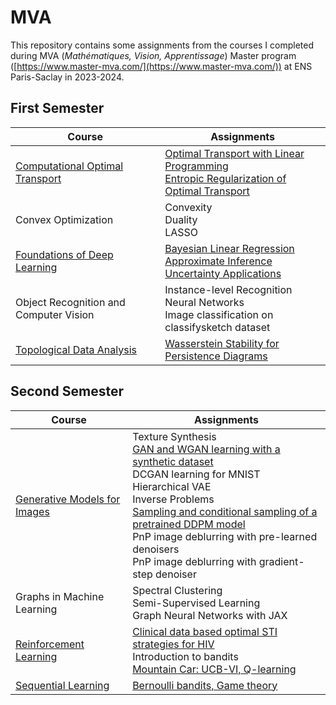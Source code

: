 # MVA

This repository contains some assignments from the courses I completed during MVA (*Mathématiques, Vision, Apprentissage*) Master program ([https://www.master-mva.com/](https://www.master-mva.com/)) at ENS Paris-Saclay in 2023-2024.

## First Semester

| Course  | Assignments |
| ------------- | ------------- |
| [Computational Optimal Transport](computational-optimal-transport/)  | [Optimal Transport with Linear Programming](computational-optimal-transport/optimaltransp_1_linprog.ipynb) <br> [Entropic Regularization of Optimal Transport](computational-optimal-transport/optimaltransp_5_entropic.ipynb) | 
| Convex Optimization  | Convexity <br> Duality <br> LASSO  | 
| [Foundations of Deep Learning](foundations-of-dl/) | [Bayesian Linear Regression](foundations-of-dl/1_Bayesian_Linear_Regression.ipynb) <br> [Approximate Inference](foundations-of-dl/2_Approximate_Inference.ipynb) <br> [Uncertainty Applications](foundations-of-dl/3_Uncertainty_Applications.ipynb) |
| Object Recognition and Computer Vision  | Instance-level Recognition <br> Neural Networks <br> Image classification on classifysketch dataset | 
| [Topological Data Analysis](topological-data-analysis) | [Wasserstein Stability for Persistence Diagrams](topological-data-analysis/presentation.pdf)  | 

## Second Semester

| Course  | Assignments |
| ------------- | ------------- | 
| [Generative Models for Images](generative-modeling/)  | Texture Synthesis <br> [GAN and WGAN learning with a synthetic dataset](generative-modeling/2_generative_adversarial_networks.ipynb) <br> DCGAN learning for MNIST <br> Hierarchical VAE <br> Inverse Problems <br> [Sampling and conditional sampling of a pretrained DDPM model](generative-modeling/6_diffusion_model_sampling.ipynb) <br> PnP image deblurring with pre-learned denoisers <br> PnP image deblurring with gradient-step denoiser | 
| Graphs in Machine Learning  | Spectral Clustering <br> Semi-Supervised Learning <br> Graph Neural Networks with JAX | 
| [Reinforcement Learning](reinforcement-learning)  | [Clinical data based optimal STI strategies for HIV](reinforcement-learning/clinical-data-based-optimal-sti-strategies-for-hiv) <br> Introduction to bandits <br> [Mountain Car: UCB-VI, Q-learning](reinforcement-learning/mountain-car) | 
| [Sequential Learning](sequential-learning/) | [Bernoulli bandits, Game theory](sequential-learning/submission.pdf)  | 
